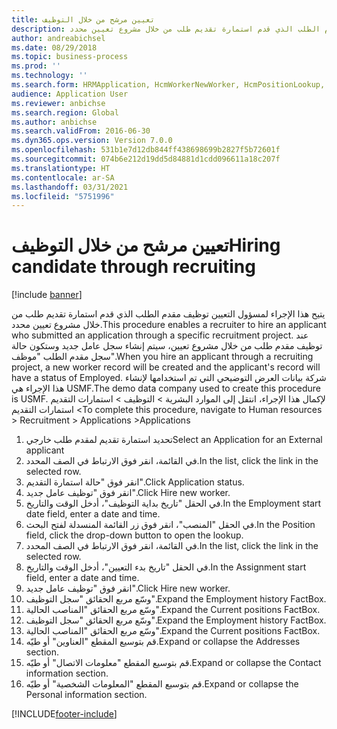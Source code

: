 ```yaml
---
title: تعيين مرشح من خلال التوظيف
description: يتيح هذا الإجراء لمسؤول التعيين توظيف مقدم الطلب الذي قدم استمارة تقديم طلب من خلال مشروع تعيين محدد.
author: andreabichsel
ms.date: 08/29/2018
ms.topic: business-process
ms.prod: ''
ms.technology: ''
ms.search.form: HRMApplication, HcmWorkerNewWorker, HcmPositionLookup, HcmWorker, HcmPosition, HcmPositionDateManager,  DefaultDashboard
audience: Application User
ms.reviewer: anbichse
ms.search.region: Global
ms.author: anbichse
ms.search.validFrom: 2016-06-30
ms.dyn365.ops.version: Version 7.0.0
ms.openlocfilehash: 531b1e7d12db844ff438698699b2827f5b72601f
ms.sourcegitcommit: 074b6e212d19dd5d84881d1cdd096611a18c207f
ms.translationtype: HT
ms.contentlocale: ar-SA
ms.lasthandoff: 03/31/2021
ms.locfileid: "5751996"
---
```

# <a name="hiring-candidate-through-recruiting"></a><span data-ttu-id="862f8-103">تعيين مرشح من خلال التوظيف</span><span class="sxs-lookup"><span data-stu-id="862f8-103">Hiring candidate through recruiting</span></span>

[!include [banner](../../includes/banner.md)]

<span data-ttu-id="862f8-104">يتيح هذا الإجراء لمسؤول التعيين توظيف مقدم الطلب الذي قدم استمارة تقديم طلب من خلال مشروع تعيين محدد.</span><span class="sxs-lookup"><span data-stu-id="862f8-104">This procedure enables a recruiter to hire an applicant who submitted an application through a specific recruitment project.</span></span> <span data-ttu-id="862f8-105">عند توظيف مقدم طلب من خلال مشروع تعيين، سيتم إنشاء سجل عامل جديد وستكون حالة سجل مقدم الطلب "موظف".</span><span class="sxs-lookup"><span data-stu-id="862f8-105">When you hire an applicant through a recruiting project, a new worker record will be created and the applicant's record will have a status of Employed.</span></span> <span data-ttu-id="862f8-106">شركة بيانات العرض التوضيحي التي تم استخدامها لإنشاء هذا الإجراء هي USMF.</span><span class="sxs-lookup"><span data-stu-id="862f8-106">The demo data company used to create this procedure is USMF.</span></span> <span data-ttu-id="862f8-107">لإكمال هذا الإجراء، انتقل إلى الموارد البشرية > التوظيف‬ > استمارات التقديم‬ > استمارات التقديم‬</span><span class="sxs-lookup"><span data-stu-id="862f8-107">To complete this procedure, navigate to Human resources > Recruitment > Applications >Applications</span></span> 

1. <span data-ttu-id="862f8-108">تحديد استمارة تقديم لمقدم طلب خارجي</span><span class="sxs-lookup"><span data-stu-id="862f8-108">Select an Application for an External applicant</span></span>
2. <span data-ttu-id="862f8-109">في القائمة، انقر فوق الارتباط في الصف المحدد.</span><span class="sxs-lookup"><span data-stu-id="862f8-109">In the list, click the link in the selected row.</span></span>
3. <span data-ttu-id="862f8-110">انقر فوق "حالة استمارة التقديم‬".</span><span class="sxs-lookup"><span data-stu-id="862f8-110">Click Application status.</span></span>
4. <span data-ttu-id="862f8-111">انقر فوق "توظيف عامل جديد".</span><span class="sxs-lookup"><span data-stu-id="862f8-111">Click Hire new worker.</span></span>
5. <span data-ttu-id="862f8-112">في الحقل "تاريخ بداية التوظيف‬"، أدخل الوقت والتاريخ.</span><span class="sxs-lookup"><span data-stu-id="862f8-112">In the Employment start date field, enter a date and time.</span></span>
6. <span data-ttu-id="862f8-113">في الحقل "المنصب"، انقر فوق زر القائمة المنسدلة لفتح البحث.</span><span class="sxs-lookup"><span data-stu-id="862f8-113">In the Position field, click the drop-down button to open the lookup.</span></span>
7. <span data-ttu-id="862f8-114">في القائمة، انقر فوق الارتباط في الصف المحدد.</span><span class="sxs-lookup"><span data-stu-id="862f8-114">In the list, click the link in the selected row.</span></span>
8. <span data-ttu-id="862f8-115">في الحقل "تاريخ بدء التعيين‬"، أدخل الوقت والتاريخ.</span><span class="sxs-lookup"><span data-stu-id="862f8-115">In the Assignment start field, enter a date and time.</span></span>
9. <span data-ttu-id="862f8-116">انقر فوق "توظيف عامل جديد".</span><span class="sxs-lookup"><span data-stu-id="862f8-116">Click Hire new worker.</span></span>
10. <span data-ttu-id="862f8-117">وسّع مربع الحقائق "سجل التوظيف‬".</span><span class="sxs-lookup"><span data-stu-id="862f8-117">Expand the Employment history FactBox.</span></span>
11. <span data-ttu-id="862f8-118">وسّع مربع الحقائق "المناصب الحالية‬".</span><span class="sxs-lookup"><span data-stu-id="862f8-118">Expand the Current positions FactBox.</span></span>
12. <span data-ttu-id="862f8-119">وسّع مربع الحقائق "سجل التوظيف‬".</span><span class="sxs-lookup"><span data-stu-id="862f8-119">Expand the Employment history FactBox.</span></span>
13. <span data-ttu-id="862f8-120">وسّع مربع الحقائق "المناصب الحالية‬".</span><span class="sxs-lookup"><span data-stu-id="862f8-120">Expand the Current positions FactBox.</span></span>
14. <span data-ttu-id="862f8-121">قم بتوسيع المقطع "العناوين‬" أو طيّه.</span><span class="sxs-lookup"><span data-stu-id="862f8-121">Expand or collapse the Addresses section.</span></span>
15. <span data-ttu-id="862f8-122">‏‫قم بتوسيع المقطع "معلومات الاتصال‬‬" أو طيّه.</span><span class="sxs-lookup"><span data-stu-id="862f8-122">Expand or collapse the Contact information section.</span></span>
16. <span data-ttu-id="862f8-123">‏‫قم بتوسيع المقطع "المعلومات الشخصية‬‬‬" أو طيّه.</span><span class="sxs-lookup"><span data-stu-id="862f8-123">Expand or collapse the Personal information section.</span></span>



[!INCLUDE[footer-include](../../../../includes/footer-banner.md)]